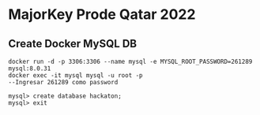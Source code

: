 # MajorKey Prode Qatar 2022


## Create Docker MySQL DB
```
docker run -d -p 3306:3306 --name mysql -e MYSQL_ROOT_PASSWORD=261289 mysql:8.0.31
docker exec -it mysql mysql -u root -p
--Ingresar 261289 como password

mysql> create database hackaton;
mysql> exit
```

